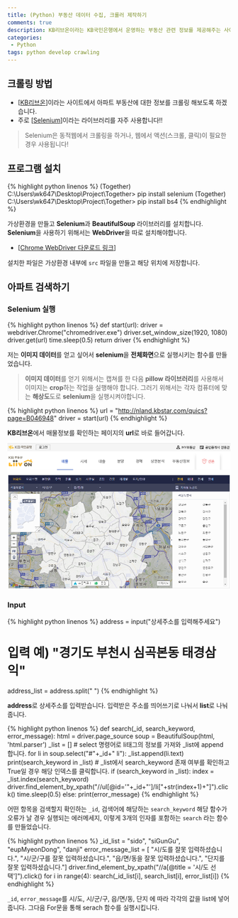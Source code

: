 ```yaml
---
title: (Python) 부동산 데이터 수집, 크롤러 제작하기
comments: true
description: KB리브온이라는 KB국민은행에서 운영하는 부동산 관련 정보를 제공해주는 사이트에서 데이터를 수집해오는 크롤러를 제작해보도록 하겠습니다.
categories:
 - Python
tags: python develop crawling
---
```


## 크롤링 방법

- [[KB리브온](http://nland.kbstar.com/)]이라는 사이트에서 아파트 부동산에 대한 정보를 크롤링 해보도록 하겠습니다.
- 주로 [[Selenium](https://beomi.github.io/2017/02/27/HowToMakeWebCrawler-With-Selenium/)]이라는 라이브러리를 자주 사용합니다!!

> Selenium은 동적웹에서 크롤링을 하거나, 웹에서 액션(스크롤, 클릭)이 필요한 경우 사용됩니다!

## 프로그램 설치

{% highlight python linenos %}
(Together) C:\Users\wk647\Desktop\Project\Together> pip install selenium
(Together) C:\Users\wk647\Desktop\Project\Together> pip install bs4
{% endhighlight %}

가상환경을 만들고 **Selenium**과 **BeautifulSoup** 라이브러리를 설치합니다. **Selenium**을 사용하기 위해서는 **WebDriver**을 따로 설치해야합니다. 

- [[Chrome WebDriver 다운로드 링크](https://sites.google.com/a/chromium.org/chromedriver/downloads)]

설치한 파일은 가상환경 내부에 `src` 파일을 만들고 해당 위치에 저장합니다.

## 아파트 검색하기

### Selenium 실행

{% highlight python linenos %}
def start(url):
    driver = webdriver.Chrome("chromedriver.exe")
    driver.set_window_size(1920, 1080)
    driver.get(url)
    time.sleep(0.5)
    return driver
{% endhighlight %}

저는 **이미지 데이터**를 얻고 싶어서 **selenium**을 **전체화면**으로 실행시키는 함수를 만들었습니다.
> **이미지 데이터**를 얻기 위해서는 캡쳐를 한 다음 **pillow 라이브러리**를 사용해서 이미지는 **crop**하는 작업을 실행해야 합니다. 그러기 위해서는 각자 컴퓨터에 맞는 **해상도**도로 **selenium**을 실행시켜야합니다.

{% highlight python linenos %}
url = "http://nland.kbstar.com/quics?page=B046948"
driver = start(url)
{% endhighlight %}

**KB리브온**에서 매물정보를 확인하는 페이지의 **url**로 바로 들어갑니다.

![live-on-01](https://raw.githubusercontent.com/wkddnjset/wkddnjset.github.io/master/_posts/images/2018-02-12/live_on_01.png)

### Input

{% highlight python linenos %}
address = input("상세주소를 입력해주세요")
# 입력 예) "경기도 부천시 심곡본동 태경삼익"
address_list = address.split(" ")
{% endhighlight %}

**address**로 상세주소를 입력받습니다. 입력받은 주소를 띄어쓰기로 나눠서 **list**로 나눠줍니다.

{% highlight python linenos %}
def search(_id, search_keyword, error_message):
    html = driver.page_source
    soup = BeautifulSoup(html, 'html.parser')
    _list = []
    # select 명령어로 li태그의 정보를 가져와 _list에 append 합니다.
    for li in soup.select("#"+_id+" li"):
        _list.append(li.text)
    print(search_keyword in _list)
    # _list에서 search_keyword 존재 여부를 확인하고  True일 경우 해당 인덱스를 클릭합니다. 
    if (search_keyword in _list):
        index = _list.index(search_keyword)
        driver.find_element_by_xpath("//ul[@id='"+_id+"']/li["+str(index+1)+"]").click()
        time.sleep(0.5)
    else:
        print(error_message)
{% endhighlight %}

어떤 항목을 검색할지 확인하는 `_id`, 검색어에 해당하는 `search_keyword` 해당 함수가 오류가 날 경우 실행되는 에러메세지, 이렇게 3개의 인자를 포함하는 `search` 라는 함수를 만들었습니다.

{% highlight python linenos %}
_id_list = "sido", "siGunGu", "eupMyeonDong", "danji"
error_message_list = [   "시/도를 잘못 입력하셨습니다.",
                 "시/군/구를 잘못 입력하셨습니다.",
                 "읍/면/동을 잘못 입력하셨습니다.",
                 "단지를 잘못 입력하셨습니다."]
driver.find_element_by_xpath("//a[@title = '시/도 선택']").click()
for i in range(4):
    search(_id_list[i], search_list[i], error_list[i])
{% endhighlight %}

`_id`, `error_message`를 시/도, 시/군/구, 읍/면/동, 단지 에 따라 각각의 값을 list에 넣어줍니다. 그다음 For문을 통해 serach 함수를 실행시킵니다.

